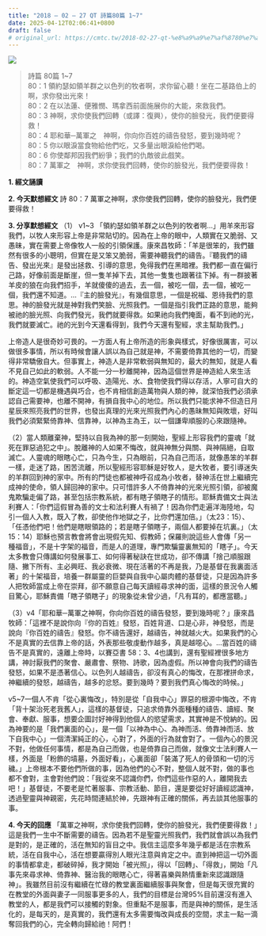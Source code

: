 ```yaml
---
title: "2018 – 02 – 27 QT 詩篇80篇 1~7"
date: 2025-04-12T02:06:41+0800
draft: false
# original_url: https://cmtc.tw/2018-02-27-qt-%e8%a9%a9%e7%af%8780%e7%af%87-17
---
```


![](/images/qt.jpg)
> 詩篇 80篇 1\~7  
> 80：1 領約瑟如領羊群之以色列的牧者啊，求你留心聽！坐在二基路伯上的啊，求你發出光來！  
> 80：2 在以法蓮、便雅憫、瑪拿西前面施展你的大能，來救我們。  
> 80：3 神啊，求你使我們回轉（或譯：復興），使你的臉發光，我們便要得救！  
> 80：4 耶和華─萬軍之　神啊，你向你百姓的禱告發怒，要到幾時呢？  
> 80：5 你以眼淚當食物給他們吃，又多量出眼淚給他們喝。  
> 80：6 你使鄰邦因我們紛爭；我們的仇敵彼此戲笑。  
> 80：7 萬軍之　神啊，求你使我們回轉，使你的臉發光，我們便要得救！

**1. 經文誦讀**

**2.  今天默想經文**
詩 80：7 萬軍之神啊，求你使我們回轉，使你的臉發光，我們便要得救！

**3. 分享默想經文**
（1） v1\~3 「領約瑟如領羊群之以色列的牧者啊…」用羊來形容我們，以牧人來形容上帝是非常貼切的。因為在上帝的眼中，人類實在又脆弱、又愚昧，實在需要上帝像牧人一般的引領保護。康來昌牧師：「羊是很笨的，我們雖然有很多的小聰明，但實在是又笨又脆弱，需要神聽我們的禱告。『聽我們的禱告、發出光來』是發出拯救、引導的意思，免得我們在黑暗裡。我們都一直在偏行己路，好像前面是斷崖，但一隻羊掉下去，其他一隻隻也跟著往下掉。有一群披著羊皮的狼在向我們招手，羊就傻傻的過去，去一個，被吃一個，去一個，被吃一個，我們還不知道。…『主的臉發光』，有幾個意思，一個是祝福、恩待我們的意思。神的臉發光就是神對我們笑臉、光照我們。一個是指引我們正路的意思，能夠被祂的臉光照、向我們發光，我們就要得救。如果祂向我們掩面，看不到祂的光，我們就要滅亡。祂的光到今天還看得到，我們今天還有聖經，求主幫助我們。」

上帝造人是很奇妙可畏的。一方面人有上帝所造的形象與樣式，好像很厲害，可以做很多事情，所以有時候會讓人誤以為自己就是神，不需要倚靠其他的一切，而變得非常驕傲自大。但事實上，神造人是非常軟弱與無知的，最大的無知，就是人看不見自己如此的軟弱。人不能一分一秒離開神，因為這個世界是神造給人來生活的。神造空氣使我們可以呼吸、造陽光、水、食物使我們得以存活，人寧可自大的斷定這一切都是機遇與巧合，也不肯相信創造萬物與人類的神，就深怕我們必須承認自己需要神，也離不開神，有損自我中心的地位。所以我們只能求神不但造日月星辰來照亮我們的世界，也發出真理的光來光照我們內心的愚昧無知與敗壞，好叫我們必須緊緊倚靠神、信靠神，以神為主為王，以一個謙卑順服的心來跟隨神。

（2）當人類離棄神，堅持以自我為神的那一刻開始，聖經上形容我們的靈魂「就死在罪惡過犯之中」。脫離神的人如果不悔改，就與神無分與關、與神隔絕，自取滅亡。人靈魂的眼瞎心亡，只為今生，只為眼前，只為自己而活，就像愚笨的羊群一樣，走迷了路，困苦流離，所以聖經形容耶穌是好牧人，是大牧者，要引導迷失的羊群回到神的家中。所有的門徒也都被神呼召成為小牧者，替神活在世上繼續完成神的使命，領人歸回神的家中。只可惜許多人不倚靠神的光來光照引領，卻被魔鬼欺騙走偏了路，甚至包括宗教系統，都有瞎子領瞎子的情形。耶穌責備文士與法利賽人：「你們這假冒為善的文士和法利賽人有禍了！因為你們走遍洋海陸地，勾引一個人入教，既入了教，卻使他作地獄之子，比你們還加倍。」（太23：15）、「任憑他們吧！他們是瞎眼領路的；若是瞎子領瞎子，兩個人都要掉在坑裏。」（太15：14）耶穌也預言教會將會出現假先知、假教師；保羅則說這些人會傳「另一種福音」，不是十字架的福音，而是人的道理，專門欺騙靈裏無知的「瞎子」。今天太多教會只傳講如何發展事工、如何得著秘訣在世成功，卻不傳講「捨己順服跟隨、撇下所有、主必興旺、我必衰微、現在活著的不再是我，乃是基督在我裏面活著」的十架福音，培養一群屬靈的巨嬰與自我中心屬肉體的基督徒，只是因為許多人把牧師當成上帝在崇拜，卻不願意自己每天讀經尋求神的面，這樣的景況令人觸目驚心，耶穌責備「瞎子領瞎子」的現象從未曾少過，「凡有耳的，都應當聽。」

（3）v4「耶和華─萬軍之神啊，你向你百姓的禱告發怒，要到幾時呢？」康來昌牧師：「這裡不是說你向『你的百姓』發怒，百姓背道、口是心非，神發怒，而是說向『你百姓的禱告』發怒。你不禱告還好，越禱告，神就越火大。如果我們的心不是真實的去信靠上帝的話，外表那些敬虔動作越多，真是越噁心。…當百姓的禱告不是真實的，遠離上帝時，以賽亞書 58：3、4也講到，還有聖經裡很多地方講，神討厭我們的聚會、嚴肅會、祭物、詩歌，因為虛假。所以神會向我們的禱告發怒，如果不是憑著信心。以色列人越禱告，卻沒有真心的悔改，在那裡拼命求，神繼續的發怒，越禱告，越多的忿怒。要到幾時？要到我們真心悔改的時候。」

v5\~7一個人不肯「從心裏悔改」，特別是從「自我中心」罪惡的根源中悔改，不肯「背十架治死老我舊人」，這樣的基督徒，只追求倚靠外面種種的禱告、讀經、聚會、奉獻、服事，想要企圖討好神得到他個人的慾望需求，其實神是不悅納的。因為神要的是「我們裏面的心」，是一個「以神為中心、為神而活、倚靠神而活、放下自我中心」一個清潔純正的心，心對了，外面的行為就會對了。一個內心的景況不對，他做任何事情，都是為自己而做，也是倚靠自己而做，就像文士法利賽人一樣，外面是「粉飾的墳墓，外面好看」，心裏面卻「裝滿了死人的骨頭和一切的污穢。」上帝根本不要他們所做的事，因為他們的心不對，整個人就不對，做的事也都不會對，主會對他們說：「我從來不認識你們，你們這些作惡的人，離開我去吧！」基督徒，不要老是忙著服事、宗教活動、節目，還是要從好好讀經認識神，透過聖靈與神親密，先花時間連結於神，先跟神有正確的關係，再去談其他服事的事。

**4. 今天的回應**
「萬軍之神啊，求你使我們回轉，使你的臉發光，我們便要得救！」這是我們一生中不斷需要的禱告。因為若不是聖靈光照我們，我們就會誤以為我們是對的，是正確的，活在無知的盲目之中。我信主這麼多年幾乎都是活在宗教系統，活在自我中心，活在想要贏得別人眼光注意與肯定之中。直到神把這一切外面的事情都拿走，都破碎掉，我才開始「被光照」，得以「回轉」、「得救」，開始「凡事先來尋求神、倚靠神、醫治我的眼瞎心亡，得著喜樂與熱情重新來認識跟隨神」。我雖然目前沒有繼續在忙碌的教堂裏面繼續服事與聚會，但是每天很充實的在教堂的外面與妻子一同服事更多的人，我們的目標是台灣95%目前還沒有進入教堂的人，都是我們可以接觸的對象。但重點不是服事，而是與神的關係，是生活化的，是每天的，是真實的，我們還有太多需要悔改與成長的空間，求主一點一滴奪回我們的心，完全轉向歸給祂！阿們！
